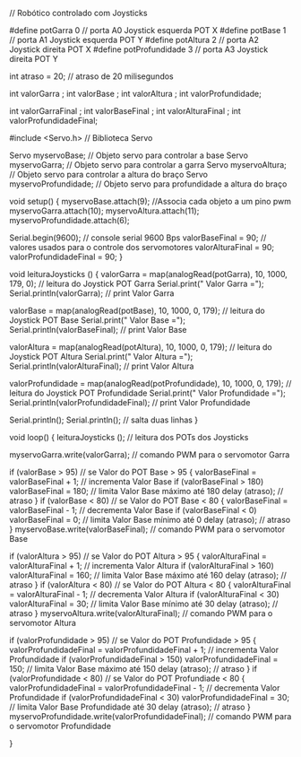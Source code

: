 // Robótico controlado com Joysticks

#define potGarra        0           // porta A0 Joystick esquerda POT X
#define potBase         1           // porta A1 Joystick esquerda POT Y 
#define potAltura       2           // porta A2 Joystick direita  POT X
#define potProfundidade 3           // porta A3 Joystick direita  POT Y 

int atraso = 20;                    // atraso de 20 milisegundos

int valorGarra ;
int valorBase ;
int valorAltura ;
int valorProfundidade;

int valorGarraFinal ;
int valorBaseFinal ;
int valorAlturaFinal ;
int valorProfundidadeFinal;

#include <Servo.h>                    // Biblioteca Servo 

Servo myservoBase;                    // Objeto servo para controlar a base
Servo myservoGarra;                   // Objeto servo para controlar a garra
Servo myservoAltura;                  // Objeto servo para controlar a altura do braço
Servo myservoProfundidade;            // Objeto servo para profundidade a altura do braço

void setup()
{
  myservoBase.attach(9);              //Associa cada objeto a um pino pwm
  myservoGarra.attach(10);
  myservoAltura.attach(11);
  myservoProfundidade.attach(6);

  Serial.begin(9600);                 // console serial 9600 Bps
  valorBaseFinal = 90;                // valores usados para o controle dos servomotores 
  valorAlturaFinal = 90;
  valorProfundidadeFinal = 90;
}

void leituraJoysticks ()
{
  valorGarra = map(analogRead(potGarra), 10, 1000, 179, 0);                        // leitura do Joystick POT Garra
  Serial.print(" Valor Garra ="); Serial.println(valorGarra);                      // print Valor Garra  

  valorBase = map(analogRead(potBase), 10, 1000, 0, 179);                          // leitura do Joystick POT Base
  Serial.print(" Valor Base ="); Serial.println(valorBaseFinal);                   // print Valor Base

  valorAltura = map(analogRead(potAltura), 10, 1000, 0, 179);                      // leitura do Joystick POT Altura
  Serial.print(" Valor Altura ="); Serial.println(valorAlturaFinal);               // print Valor Altura 

  valorProfundidade = map(analogRead(potProfundidade), 10, 1000, 0, 179);          // leitura do Joystick POT Profundidade
  Serial.print(" Valor Profundidade ="); Serial.println(valorProfundidadeFinal);   // print Valor Profundidade

  Serial.println(); Serial.println();                                              // salta duas linhas 
}

void loop()
{
  leituraJoysticks ();                                                             // leitura dos POTs dos Joysticks 

  myservoGarra.write(valorGarra);                                                  // comando PWM para o servomotor Garra 

  if (valorBase > 95)                                                              // se Valor do POT Base > 95
  {
    valorBaseFinal = valorBaseFinal + 1;                                           // incrementa Valor Base 
    if (valorBaseFinal > 180) valorBaseFinal = 180;                                // limita Valor Base máximo até 180 
    delay (atraso);                                                                // atraso
  }
  if (valorBase < 80)                                                              // se Valor do POT Base < 80 
  {
    valorBaseFinal = valorBaseFinal - 1;                                           // decrementa Valor Base
    if (valorBaseFinal < 0) valorBaseFinal = 0;                                    // limita Valor Base mínimo até 0 
    delay (atraso);                                                                // atraso
  }
  myservoBase.write(valorBaseFinal);                                               // comando PWM para o servomotor Base

  if (valorAltura > 95)                                                            // se Valor do POT Altura > 95
  {
    valorAlturaFinal = valorAlturaFinal + 1;                                       // incrementa Valor Altura
    if (valorAlturaFinal > 160) valorAlturaFinal = 160;                            // limita Valor Base máximo até 160 
    delay (atraso);                                                                // atraso 
  }
  if (valorAltura < 80)                                                            // se Valor do POT Altura < 80 
  {
    valorAlturaFinal = valorAlturaFinal - 1;                                       // decrementa Valor Altura
    if (valorAlturaFinal < 30) valorAlturaFinal = 30;                              // limita Valor Base mínimo até 30 
    delay (atraso);                                                                // atraso
  }
  myservoAltura.write(valorAlturaFinal);                                           // comando PWM para o servomotor Altura

  if (valorProfundidade > 95)                                                      // se Valor do POT Profundidade > 95
  {
    valorProfundidadeFinal = valorProfundidadeFinal + 1;                           // incrementa Valor Profundidade
    if (valorProfundidadeFinal > 150) valorProfundidadeFinal = 150;                // limita Valor Base máximo até 150 
    delay (atraso);                                                                // atraso
  }
  if (valorProfundidade < 80)                                                      // se Valor do POT Profundiade < 80 
  {
    valorProfundidadeFinal = valorProfundidadeFinal - 1;                           // decrementa Valor Profundidade
    if (valorProfundidadeFinal < 30) valorProfundidadeFinal = 30;                  // limita Valor Base Profundidade até 30 
    delay (atraso);                                                                // atraso 
  }
  myservoProfundidade.write(valorProfundidadeFinal);                               // comando PWM para o servomotor Profundidade 

}
